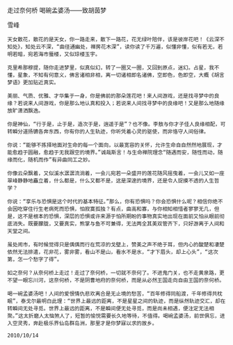 走过奈何桥 喝碗孟婆汤——致胡茵梦

雪峰


    天女散花，散花的是天女，你一路走来，散下一路花，花无绿叶陪伴，该是彼岸花吧！《云深不知处》，知处云不深，“曲径通幽处，禅房花木深”，读你读了千万遍，似懂非懂，似有若无，若明若暗，宛若海市蜃楼，又似琼楼玉宇。

    克里希那穆提，随你走进梦里，似真似幻，转了一圈又一圈，又回到原点，迷幻。占星，我不懂，星象，不知有何意义，佛言诸相非相，离一切诸相即名诸佛，空即色，色即空，大概《胡言梦语》更加贴近真实。

    美丽、气质、优雅、才华集于一身，你是佛前的那朵莲花吧！来人间游戏，还是找寻梦中的良缘？若说来人间游戏，你是那么地认真和投入；若说来人间找寻梦中的良缘吧！又是那么地随缘放旷潇洒飘逸。

    你是神仙，“行于是，止于是，造次于是，逍遥于是”？也不像。李敖与你才子佳人良缘相配，可转瞬分道扬镳各奔东西，你有你的人生轨迹，你听凭着心灵的驱使，而非恪守人间俗律。

    你说：“能够不拣择地面对生命的每一个面向，以最宽容的关怀，允许生命自自然然地展现，才能愈趋于圆融，愈趋于无我跟空的境界。”诚哉斯言！与生命禅院理念“随遇而安，随性而动，随缘而化，随机而作”有异曲同工之妙。

    你像云朵飘着，又似溪水潺潺流淌着，一会儿宛若一朵盛开的莲花随风摇曳着，一会儿又如一座翠峰静静地矗立着，什么都是，什么又都不是，这是深邃的境界，还是令人捉摸不透的人生哲学？

    你说：“享乐与恐惧是这个时代的基本特征。”那么，你有恐惧吗？你会恐惧什么呢？相信你绝不会因吃穿住行生老病死而恐惧，怕寂寞孤独？有点，曲高和寡，与你相知相惜者寥寥无几，但是，这不是根本的恐惧，深层的恐惧或许来源于怕所期盼的事物真实地出现在面前又怕从眼前彻底消失。既要朦胧，又要真实，熊掌与鱼不可兼得，无法两全其美双管齐下，只好游离于人间和天堂之间。

    虽处闹市，有时候觉得只是偊偊而行在荒凉的戈壁上，赞美之声不绝于耳，但内心的酸楚和凄楚依然无法排遣，花非花，雾非雾，看山不是山，看水不是水，“才下眉头，却上心头”，“这次第，怎一个愁字了得”。

    如之奈何？从奈何桥上走过！走过了奈何桥，一切就不奈何了。不进鬼门关，也不走黄泉路，更不望一眼忘川河，这奈何桥，不是阴曹地府的奈何桥，而是从必然王国走向自由王国的奈何桥。

    喝一碗孟婆汤吧！人间的爱恨情仇悲欢离合是无止境的愁苦，“百年修得同船渡，千年修得共枕眠”，泰戈尔最明白此理：“世界上最远的距离，不是星星之间的轨迹，而是纵然轨迹交汇，却在转瞬间无处寻觅。世界上最远的距离，不是瞬间便无处寻觅，而是尚未相遇，便注定无法相聚。”这太折磨人太恼煞人了，短暂的愉悦需要长久地等待，不值得。喝碗孟婆汤，前世俱忘，进入空灵秀，奔赴极乐界仙岛群岛洲，那里才是你梦寐以求的故乡。

    2010/10/14



